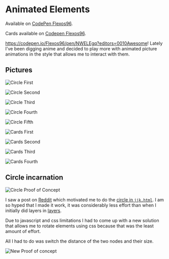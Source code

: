 # Animated Elements

Available on [CodePen Flexos96](https://codepen.io/Flexos96/pen/NWELEgq?editors=0010).

Cards available on [Codepen Flexos96](https://codepen.io/Flexos96/pen/abQjEEb?editors=0010).

https://codepen.io/Flexos96/pen/NWELEgq?editors=0010Awesome! Lately I've been digging anime and decided to play more with animated picture animations in the style that allows me to interact with them.

## Pictures

![Circle First](./asset/circle_a.png)

![Circle Second](./asset/circle_b.png)

![Circle Third](./asset/circle_c.png)

![Circle Fourth](./asset/circle_d.png)

![Circle Fifth](./asset/circle_e.png)

![Cards First](./asset/cards_a.png)

![Cards Second](./asset/cards_b.png)

![Cards Third](./asset/cards_c.png)

![Cards Fourth](./asset/cards_d.png)

## Circle incarnation

![Circle Proof of Concept](./asset/CIRCULAR_PICTURES.PROOF_OF_CONCEPT.png)

I saw a post on [Reddit](https://www.reddit.com/r/TokyoGhoul/comments/156qt2s/i_colored_a_panel/) which motivated me to do the [circle in `jjk.html`](./jjk.html). I am so hyped that I made it work, it was considerably less effort than when I initially did layers in [layers](../layers).

Due to javascript and css limitations I had to come up with a new solution that allows me to rotate elements using css because that was the least amount of effort.

All I had to do was switch the distance of the two nodes and their size.

![New Proof of concept](./asset/CIRCULAR_PICTURES_ROTATION.png)
